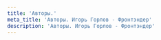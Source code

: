```yaml
---
title: 'Авторы.'
meta_title: 'Авторы. Игорь Горлов - Фронтэндер'
description: 'Авторы. Игорь Горлов - Фронтэндер'
---
```

